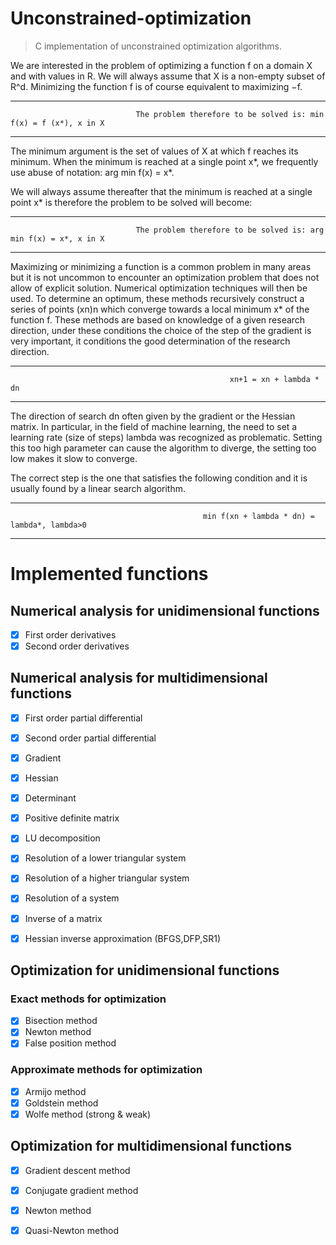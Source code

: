 # Unconstrained-optimization

> C implementation of unconstrained optimization algorithms.

We are interested in the problem of optimizing a function f on a domain X and with values in R. We will always assume that X is a non-empty subset of R^d. Minimizing the function f is of course equivalent to maximizing −f.

--------------------------------------------

                                The problem therefore to be solved is: min f(x) = f (x*), x in X

-----------------------------------------------

The minimum argument is the set of values of X at which f reaches its minimum. When the minimum is reached at a single point x*, we frequently use
abuse of notation: arg min f(x) = x*.

We will always assume thereafter that the minimum is reached at a single point x* is therefore the problem to be solved will become:

----------------------------------------------


                                The problem therefore to be solved is: arg min f(x) = x*, x in X

-----------------------------------------------

Maximizing or minimizing a function is a common problem in many areas but it is not uncommon to encounter an optimization problem that does not allow of explicit solution. Numerical optimization techniques will then be used. To determine an optimum, these methods recursively construct a series of points (xn)n which converge towards a local minimum x* of the function f. These methods are based on knowledge of a given research direction, under these conditions the choice of the step of the gradient is very important, it conditions the good determination of the research direction.

------------------------------------------


                                                     xn+1 = xn + lambda * dn


------------------------------------------------


The direction of search dn often given by the gradient or the Hessian matrix. In particular, in the field of machine learning, the need to set a learning rate (size of steps) lambda  was recognized as problematic. Setting this too high parameter can cause the algorithm to diverge, the setting too low makes it slow to converge.



The correct step is the one that satisfies the following condition and it is usually found by a linear search algorithm.


------------------------------------------


                                               min f(xn + lambda * dn) = lambda*, lambda>0


------------------------------------------------







# Implemented functions

## Numerical analysis for unidimensional functions

- [x] First order derivatives
- [x] Second order derivatives

## Numerical analysis for multidimensional functions

- [x] First order partial differential 
- [x] Second order partial differential 
- [x] Gradient 
- [x] Hessian
- [x] Determinant 
- [x] Positive definite matrix 
- [x] LU decomposition
- [x] Resolution of a lower triangular system
- [x] Resolution of a higher triangular system
- [x] Resolution of a system
- [x] Inverse of a matrix
- [x] Hessian inverse approximation (BFGS,DFP,SR1)



## Optimization for unidimensional functions

### Exact methods for optimization

- [x] Bisection method
- [x] Newton method
- [x] False position method

### Approximate methods for optimization

- [x] Armijo method
- [x] Goldstein method
- [x] Wolfe method (strong & weak)

## Optimization for multidimensional functions

- [x] Gradient descent method
- [x] Conjugate gradient method
- [x] Newton method
- [x] Quasi-Newton method 

